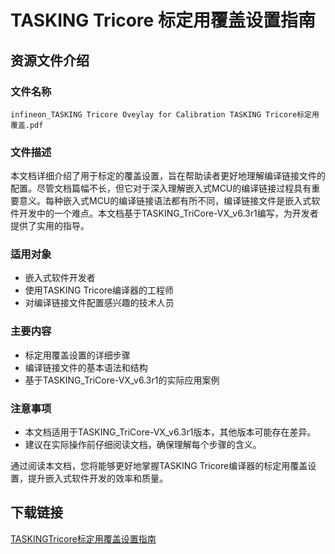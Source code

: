 # TASKING Tricore 标定用覆盖设置指南

## 资源文件介绍

### 文件名称
`infineon_TASKING Tricore Oveylay for Calibration TASKING Tricore标定用覆盖.pdf`

### 文件描述
本文档详细介绍了用于标定的覆盖设置，旨在帮助读者更好地理解编译链接文件的配置。尽管文档篇幅不长，但它对于深入理解嵌入式MCU的编译链接过程具有重要意义。每种嵌入式MCU的编译链接语法都有所不同，编译链接文件是嵌入式软件开发中的一个难点。本文档基于TASKING_TriCore-VX_v6.3r1编写，为开发者提供了实用的指导。

### 适用对象
- 嵌入式软件开发者
- 使用TASKING Tricore编译器的工程师
- 对编译链接文件配置感兴趣的技术人员

### 主要内容
- 标定用覆盖设置的详细步骤
- 编译链接文件的基本语法和结构
- 基于TASKING_TriCore-VX_v6.3r1的实际应用案例

### 注意事项
- 本文档适用于TASKING_TriCore-VX_v6.3r1版本，其他版本可能存在差异。
- 建议在实际操作前仔细阅读文档，确保理解每个步骤的含义。

通过阅读本文档，您将能够更好地掌握TASKING Tricore编译器的标定用覆盖设置，提升嵌入式软件开发的效率和质量。

## 下载链接

[TASKINGTricore标定用覆盖设置指南](https://pan.quark.cn/s/539be556d1ab)